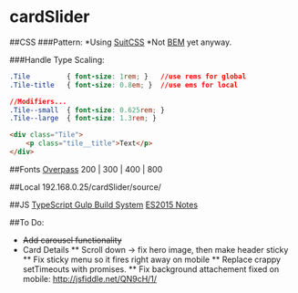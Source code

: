 # cardSlider

##CSS
###Pattern:
*Using [SuitCSS](https://suitcss.github.io/)
*Not [BEM](https://css-tricks.com/bem-101/) yet anyway.

###Handle Type Scaling:
```css
.Tile         { font-size: 1rem; }   //use rems for global
.Tile-title   { font-size: 0.8em; }  //use ems for local

//Modifiers...
.Tile--small  { font-size: 0.625rem; }
.Tile--large  { font-size: 1.3rem; }
```
```html
<div class="Tile">
    <p class="tile__title">Text</p>
</div>
```

##Fonts
[Overpass](https://fonts.google.com/specimen/Overpass?selection.family=Overpass:200,300,400,800)
200 | 300 | 400 | 800

##Local
192.168.0.25/cardSlider/source/

##JS
[TypeScript Gulp Build System](https://www.typescriptlang.org/docs/handbook/gulp.html)
[ES2015 Notes](https://babeljs.io/learn-es2015/)

##To Do:
* ~~Add carousel functionality~~
* Card Details
** Scroll down -> fix hero image, then make header sticky
** Fix sticky menu so it fires right away on mobile
** Replace crappy setTimeouts with promises. 
** Fix background attachement fixed on mobile: http://jsfiddle.net/QN9cH/1/
